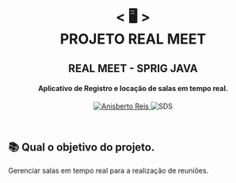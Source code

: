 <h1 align="center">
    < 🖥️ > <br>
PROJETO REAL MEET
</h1>
    <h2 align="center">
    REAL MEET - SPRIG JAVA
    </h2>
<h4 align="center">
Aplicativo de Registro e locação de salas em tempo real.
</h4>
<p align="center">
  <a href="https://github.com/anisberto">
    <img alt="Anisberto Reis" src="https://img.shields.io/badge/Anisberto Reis-DEV-blue">
  </a>
    <a href="https://www.anisberto.com.br/" target="_blank"></a>
    <img alt="SDS" src="https://img.shields.io/badge/Site-Anisberto">
  </a>
</p>
<br>

## 📚 Qual o objetivo do projeto.
Gerenciar salas em tempo real para a realização de reuniões.
